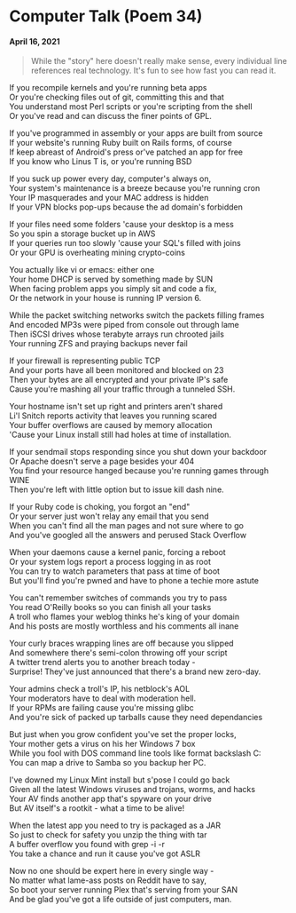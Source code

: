 # Computer Talk (Poem 34)  
#### April 16, 2021                       
        
> While the "story" here doesn't really make sense, every individual line references real technology. It's fun to see how fast you can read it.   
  
If you recompile kernels and you're running beta apps   
Or you're checking files out of git, committing this and that   
You understand most Perl scripts or you're scripting from the shell   
Or you've read and can discuss the finer points of GPL.  
  
If you've programmed in assembly or your apps are built from source    
If your website's running Ruby built on Rails forms, of course   
If keep abreast of Android's press or've patched an app for free   
If you know who Linus T is, or you're running BSD  
  
If you suck up power every day, computer's always on,   
Your system's maintenance is a breeze because you're running cron   
Your IP masquerades and your MAC address is hidden   
If your VPN blocks pop-ups because the ad domain's forbidden   
  
If your files need some folders 'cause your desktop is a mess  
So you spin a storage bucket up in AWS   
If your queries run too slowly 'cause your SQL's filled with joins  
Or your GPU is overheating mining crypto-coins  
  
You actually like vi or emacs: either one   
Your home DHCP is served by something made by SUN   
When facing problem apps you simply sit and code a fix,   
Or the network in your house is running IP version 6.  
  
While the packet switching networks switch the packets filling frames   
And encoded MP3s were piped from console out through lame   
Then iSCSI drives whose terabyte arrays run chrooted jails   
Your running ZFS and praying backups never fail  
  
If your firewall is representing public TCP   
And your ports have all been monitored and blocked on 23   
Then your bytes are all encrypted and your private IP's safe   
Cause you're mashing all your traffic through a tunneled SSH.  
  
Your hostname isn't set up right and printers aren't shared   
Li'l Snitch reports activity that leaves you running scared   
Your buffer overflows are caused by memory allocation   
'Cause your Linux install still had holes at time of installation.  
  
If your sendmail stops responding since you shut down your backdoor   
Or Apache doesn't serve a page besides your 404   
You find your resource hanged because you're running games through WINE    
Then you're left with little option but to issue kill dash nine.  
  
If your Ruby code is choking, you forgot an "end"  
Or your server just won't relay any email that you send   
When you can't find all the man pages and not sure where to go   
And you've googled all the answers and perused Stack Overflow    
  
When your daemons cause a kernel panic, forcing a reboot   
Or your system logs report a process logging in as root   
You can try to watch parameters that pass at time of boot   
But you'll find you're pwned and have to phone a techie more astute  
  
You can't remember switches of commands you try to pass   
You read O'Reilly books so you can finish all your tasks  
A troll who flames your weblog thinks he's king of your domain   
And his posts are mostly worthless and his comments all inane   
  
Your curly braces wrapping lines are off because you slipped   
And somewhere there's semi-colon throwing off your script  
A twitter trend alerts you to another breach today -   
Surprise! They've just announced that there's a brand new zero-day.   
  
Your admins check a troll's IP, his netblock's AOL   
Your moderators have to deal with moderation hell.  
If your RPMs are failing cause you're missing glibc   
And you're sick of packed up tarballs cause they need dependancies   
  
But just when you grow confident you've set the proper locks,   
Your mother gets a virus on his her Windows 7 box   
While you fool with DOS command line tools like format backslash C:   
You can map a drive to Samba so you backup her PC.  
  
I've downed my Linux Mint install but s'pose I could go back   
Given all the latest Windows viruses and trojans, worms, and hacks  
Your AV finds another app that's spyware on your drive  
But AV itself's a rootkit - what a time to be alive!  
  
When the latest app you need to try is packaged as a JAR   
So just to check for safety you unzip the thing with tar  
A buffer overflow you found with grep -i -r  
You take a chance and run it cause you've got ASLR    
  
Now no one should be expert here in every single way -   
No matter what lame-ass posts on Reddit have to say,   
So boot your server running Plex that's serving from your SAN     
And be glad you've got a life outside of just computers, man.